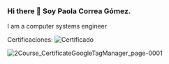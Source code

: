 ### Hi there 👋 Soy Paola Correa Gómez.
I am a computer systems engineer
<!--
**PaolaCorreaa/PaolaCorreaa** is a ✨ _special_ ✨ repository because its `README.md` (this file) appears on your GitHub profile.

Here are some ideas to get you started:

- 🔭 I’m currently working on ...
- 🌱 I’m currently learning ...
- 👯 I’m looking to collaborate on ...
- 🤔 I’m looking for help with ...
- 💬 Ask me about ...
- 📫 How to reach me: ...
- 😄 Pronouns: ...
- ⚡ Fun fact: ...
-->
Certificaciones:
![Certificado](https://user-images.githubusercontent.com/95337056/222486929-f4937443-c2fc-4552-968a-edcaac5b448e.jpg)

![2Course_CertificateGoogleTagManager_page-0001](https://github.com/PaolaCorreaa/PaolaCorreaa/assets/95337056/b16be3bb-8583-42e3-8f78-0eff666d6ae7)
